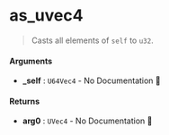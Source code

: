 # as\_uvec4

>  Casts all elements of `self` to `u32`.

#### Arguments

- **\_self** : `U64Vec4` \- No Documentation 🚧

#### Returns

- **arg0** : `UVec4` \- No Documentation 🚧